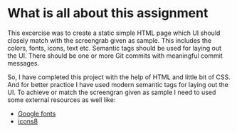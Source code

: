 # What is all about this assignment

This excercise was to create a static simple HTML page which UI should closely match with the screengrab given as sample. This includes the colors, fonts, icons, text etc. Semantic tags should be used for laying out the UI. There should be one or more Git commits with meaningful commit messages.

So, I have completed this project with the help of HTML and little bit of CSS. And for better practice I have used modern semantic tags for laying out the UI. To achieve or match the screengran given as sample I need to used some external resources as well like:

* [Google fonts](https://fonts.google.com/)
* [icons8](https://icons8.com/)